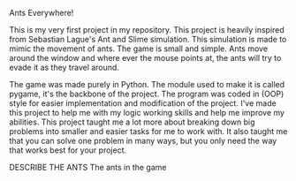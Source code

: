 Ants Everywhere!

This is my very first project in my repository. This project is heavily inspired from Sebastian Lague's Ant and Slime simulation. This simulation is made to mimic the movement of ants. The game is small and simple. Ants move around the window and where ever the mouse points at, the ants will try to evade it as they travel around.

The game was made purely in Python. The module used to make it is called pygame, it's the backbone of the project. The program was coded in (OOP) style for easier implementation and modification of the project. I've made this project to help me with my logic working skills and help me improve my abilities. This project taught me a lot more about breaking down big problems into smaller and easier tasks for me to work with. It also taught me that you can solve one problem in many ways, but you only need the way that works best for your project.

DESCRIBE THE ANTS    The ants in the game
